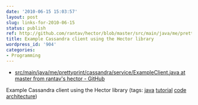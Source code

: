 ```yaml
---
date: '2010-06-15 15:03:57'
layout: post
slug: links-for-2010-06-15
status: publish
ref: http://github.com/rantav/hector/blob/master/src/main/java/me/prettyprint/cassandra/service/ExampleClient.java
title: Example Cassandra client using the Hector library
wordpress_id: '904'
categories:
- Programming
---
```


  * [src/main/java/me/prettyprint/cassandra/service/ExampleClient.java at master from rantav's hector - GitHub](http://github.com/rantav/hector/blob/master/src/main/java/me/prettyprint/cassandra/service/ExampleClient.java)


Example Cassandra client using the Hector library (tags: [java](http://delicious.com/eob/java) [tutorial](http://delicious.com/eob/tutorial) [code](http://delicious.com/eob/code) [architecture](http://delicious.com/eob/architecture))



